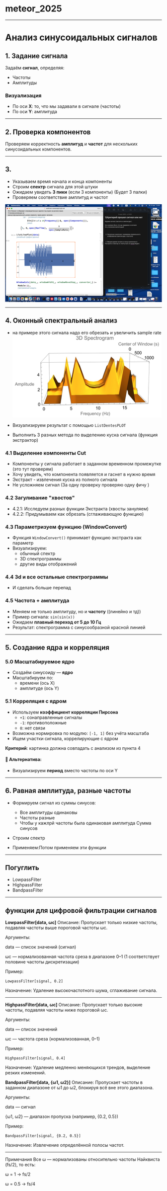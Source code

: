# meteor_2025
---

# Анализ синусоидальных сигналов

## 1. Задание сигнала

Задаём **сигнал**, определяя:
- Частоты
- Амплитуды

### Визуализация

- По оси **X**: то, что мы задавали в сигнале (частоты)
- По оси **Y**: амплитуда

---

## 2. Проверка компонентов

Проверяем корректность **амплитуд** и **частот** для нескольких синусоидальных компонентов.

---

## 3. 

- Указываем время начала и конца компоненты
- Строим **спектр** сигнала для этой штуки
- Ожидаем увидеть **3 пики** (если 3 компоненты) (Будет 3 палки)
- Проверяем соответствие амплитуд и частот

![Картинка](img/img1.png)




---

## 4. Оконный спектральный анализ

- на примере этого сигнала надо его обрезать и увеличить sample rate
![Картинка](img/Amplitude.jpg)

- Визуализируем результат с помощью `ListDentesPLOT`

- Выполнить 3 разных метода по выделению куска сигнала (функция экстрактор)

### 4.1 Выделение компоненты Cut

- Компоненты у сигнала работает в заданном временном промежутке (это тут проверям)
- Хочу увидеть, что компонента появляется и гаснет в нужно время
- Экстракт - извлечения куска из полного сигнала 
- Не усложняем сигнал (За одну проверку проверяю одну фичу )
  
### 4.2 Загуливание "хвостов"

- 4.2.1: Исследуем разных функции Экстракта (хвосты зануляем)
- 4.2.2: Придумываем как обрезать (сглаживающую функцию)

### 4.3 Параметризуем функцию (WindowConvert)

- Функция `WindowConvert()` принимает функцию экстракта как параметр
- Визуализируем:
  - обычный спектр
  - 3D спектрограммы
  - другие виды отображений

### 4.4  3d и все остальные спектрограммы

- И сделать больше перепад

### 4.5 Частота + амплитуда

- Меняем не только амплитуду, но и **частоту** ((линейно и тд))
- Пример сигнала: `sin(sin(x))`
- Ожидаем **плавный переход от 5 до 10 Гц**
- Результат: спектрограмма с синусообразной красной линией

---

## 5. Создание ядра и корреляция

### 5.0 Масштабируемое ядро

- Создаём синусоиду — **ядро**
- Масштабируем по:
  - времени (ось X)
  - амплитуде (ось Y)

### 5.1 Корреляция с ядром

- Используем **коэффициент корреляции Пирсона**
  - `+1`: сонаправленные сигналы
  - `-1`: противоположные
  - `0`: нет связи
- Возможна нормировка по модулю: `[-1, 1]` без учёта масштаба
- Ищем участки сигнала, коррелирующие с ядром

**Критерий**: картинка должна совпадать с анализом из пункта 4

#### 🔁 Альтернатива:

- Визуализируем **период** вместо частоты по оси Y

---

## 6. Равная амплитуда, разные частоты

- Формируем сигнал из суммы синусов:
  - Все амплитуды одинаковы
  - Частоты разные
  - Чтобы у кажлрй частоты была одинаковая амплитуда 
Сумма синусов 



- Строим спектр
- Применяем:Потом применяем эти функции 
 
---

## Погуглить

- LowpassFilter
- HighpassFilter
- BandpassFilter
---

## функции для цифровой фильтрации сигналов

**LowpassFilter[data, ωc]**
Описание:
Пропускает только низкие частоты, подавляя частоты выше пороговой частоты ωc.

Аргументы:

data — список значений (сигнал)

ωc — нормализованная частота среза в диапазоне 0–1 (1 соответствует половине частоты дискретизации)

Пример:

```
LowpassFilter[signal, 0.2]
```

Назначение:
Удаление высокочастотного шума, сглаживание сигнала.


---

**HighpassFilter[data, ωc]**
Описание:
Пропускает только высокие частоты, подавляя частоты ниже пороговой ωc.

Аргументы:

data — список значений

ωc — частота среза (нормализованная, 0–1)

Пример:

```
HighpassFilter[signal, 0.4]
```

Назначение:
Удаление медленно меняющихся трендов, выделение резких изменений.

**BandpassFilter[data, {ω1, ω2}]**
Описание:
Пропускает частоты в заданном диапазоне от ω1 до ω2, блокируя всё вне этого диапазона.

Аргументы:

data — сигнал

{ω1, ω2} — диапазон пропуска (например, {0.2, 0.5})

Пример:

```
BandpassFilter[signal, {0.2, 0.5}]

```

Назначение:
Извлечение определённой полосы частот.


---
Примечания
Все ω — нормализованы относительно частоты Найквиста (fs/2), то есть:

ω = 1 → fs/2

ω = 0.5 → fs/4



